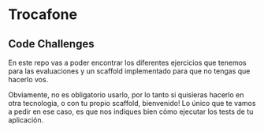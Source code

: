 # Trocafone

## Code Challenges

En este repo vas a poder encontrar los diferentes ejercicios que tenemos para las evaluaciones y un scaffold implementado para que no tengas que hacerlo vos.

Obviamente, no es obligatorio usarlo, por lo tanto si quisieras hacerlo en otra tecnologia, o con tu propio scaffold, bienvenido!
Lo único que te vamos a pedir en ese caso, es que nos indiques bien cómo ejecutar los tests de tu aplicación.